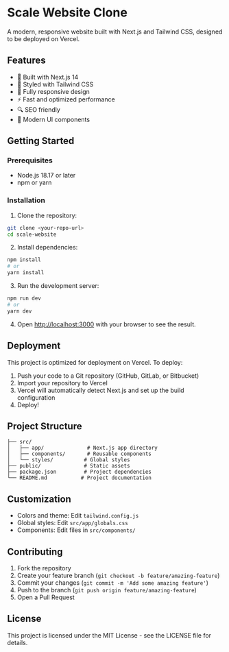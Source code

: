 # Scale Website Clone

A modern, responsive website built with Next.js and Tailwind CSS, designed to be deployed on Vercel.

## Features

- 🚀 Built with Next.js 14
- 💅 Styled with Tailwind CSS
- 📱 Fully responsive design
- ⚡ Fast and optimized performance
- 🔍 SEO friendly
- 🎨 Modern UI components

## Getting Started

### Prerequisites

- Node.js 18.17 or later
- npm or yarn

### Installation

1. Clone the repository:
```bash
git clone <your-repo-url>
cd scale-website
```

2. Install dependencies:
```bash
npm install
# or
yarn install
```

3. Run the development server:
```bash
npm run dev
# or
yarn dev
```

4. Open [http://localhost:3000](http://localhost:3000) with your browser to see the result.

## Deployment

This project is optimized for deployment on Vercel. To deploy:

1. Push your code to a Git repository (GitHub, GitLab, or Bitbucket)
2. Import your repository to Vercel
3. Vercel will automatically detect Next.js and set up the build configuration
4. Deploy!

## Project Structure

```
├── src/
│   ├── app/              # Next.js app directory
│   ├── components/       # Reusable components
│   └── styles/          # Global styles
├── public/              # Static assets
├── package.json         # Project dependencies
└── README.md           # Project documentation
```

## Customization

- Colors and theme: Edit `tailwind.config.js`
- Global styles: Edit `src/app/globals.css`
- Components: Edit files in `src/components/`

## Contributing

1. Fork the repository
2. Create your feature branch (`git checkout -b feature/amazing-feature`)
3. Commit your changes (`git commit -m 'Add some amazing feature'`)
4. Push to the branch (`git push origin feature/amazing-feature`)
5. Open a Pull Request

## License

This project is licensed under the MIT License - see the LICENSE file for details. 